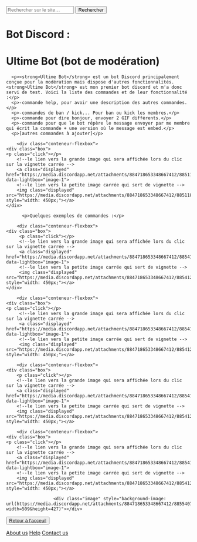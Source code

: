 <html lang="fr">
    <head>
        <link rel="stylesheet" type="text/css" href="style.css">
        <meta charset="utf-8">
        <title>Maeve's Site UwU/Bots</title>
    </head>

  <body>
    <form role="search">
  <div>
    <input type="search" id="maRecherche" name="q"
     placeholder="Rechercher sur le site…"
     aria-label="Rechercher parmi le contenu du site">
    <button>Rechercher</button>
  </div>
</form>
      <h1>Bot Discord :</h1>
      <h1><strong>Ultime Bot</strong> (bot de modération)</h1>
      <p>  </p>
      
      <p><strong>Ultime Bot</strong> est un bot Discord principalement conçue pour la modération mais dispose d'autres fonctionnalités. <strong>Ultime Bot</strong> est mon premier bot discord et m'a donc servi de test. Voici la liste des commandes et de leur fonctionnalité :</p>
      <p>-commande help, pour avoir une description des autres commandes.</p>
      <p>-commandes de ban / kick... Pour ban ou kick les membres.</p>
      <p>-commande pour dire bonjour, envoyer 2 GIF différents.</p>
      <p>-commande pour que le bot répère le message envoyer par me membre qui écrit la commande + une version où le message est embed.</p>
      <p>[autres commandes à ajouter]</p>
      
        <div class="conteneur-flexbox">
    <div class="box">
    <p class="click"></p>
        <!--le lien vers la grande image qui sera affichée lors du clic sur la vignette carrée -->
        <a class="displayed" href="https://media.discordapp.net/attachments/884718653348667412/885118871319748638/Screenshot_5.png" data-lightbox="image-1">
        <!--le lien vers la petite image carrée qui sert de vignette -->
        <img class="displayed" src="https://media.discordapp.net/attachments/884718653348667412/885118871319748638/Screenshot_5.png" style="width: 450px;"></a>
    </div>
            
          <p>Quelques exemples de commandes :</p>
            
        <div class="conteneur-flexbox">
    <div class="box">
         <p class="click"></p>
         <!--le lien vers la grande image qui sera affichée lors du clic sur la vignette carrée -->
         <a class="displayed" href="https://media.discordapp.net/attachments/884718653348667412/885412131074347038/Screenshot_6.png" data-lightbox="image-1">
         <!--le lien vers la petite image carrée qui sert de vignette -->
         <img class="displayed" src="https://media.discordapp.net/attachments/884718653348667412/885412131074347038/Screenshot_6.png" style="width: 450px;"></a>
    </div>

        <div class="conteneur-flexbox">
    <div class="box">
    <p class="click"></p>
         <!--le lien vers la grande image qui sera affichée lors du clic sur la vignette carrée -->
         <a class="displayed" href="https://media.discordapp.net/attachments/884718653348667412/885412132500418571/Screenshot_17.png" data-lightbox="image-1">
         <!--le lien vers la petite image carrée qui sert de vignette -->
         <img class="displayed" src="https://media.discordapp.net/attachments/884718653348667412/885412132500418571/Screenshot_17.png" style="width: 450px;"></a>
  </div>
                        
        <div class="conteneur-flexbox">
    <div class="box">
        <p class="click"></p>
        <!--le lien vers la grande image qui sera affichée lors du clic sur la vignette carrée -->
        <a class="displayed" href="https://media.discordapp.net/attachments/884718653348667412/885412141354590218/Screenshot_18.png" data-lightbox="image-1">
        <!--le lien vers la petite image carrée qui sert de vignette -->
        <img class="displayed" src="https://media.discordapp.net/attachments/884718653348667412/885412141354590218/Screenshot_18.png" style="width: 450px;"></a>
  </div>                     
   
        <div class="conteneur-flexbox">
    <div class="box">
    <p class="click"></p>
        <!--le lien vers la grande image qui sera affichée lors du clic sur la vignette carrée -->
        <a class="displayed" href="https://media.discordapp.net/attachments/884718653348667412/885412145657962496/Screenshot_19.png" data-lightbox="image-1">
        <!--le lien vers la petite image carrée qui sert de vignette -->
        <img class="displayed" src="https://media.discordapp.net/attachments/884718653348667412/885412145657962496/Screenshot_19.png" style="width: 450px;"></a>
  </div>
                    
                      <div class="image" style="background-image: url(https://media.discordapp.net/attachments/884718653348667412/885540768163442688/totalement_2.png?width=509&height=427)"></div>
            
<p></p>
    <button><a href="https://maevebestdev.github.io/Main_Page/">Retour à l'acceuil</a></button>
    <p> </p>
    <a href="https://maevebestdev.github.io/About_Us/">About us</a>
    <a href="https://maevebestdev.github.io/Help/">Help</a>
    <a href="https://maevebestdev.github.io/Contact_Us/">Contact us</a>

